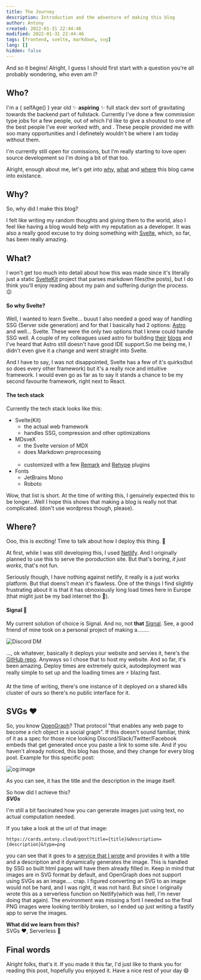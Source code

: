 ```yaml
---
title: The Journey
description: Introduction and the adventure of making this blog
author: Antony
created: 2022-01-31 22:44:46
modified: 2022-01-31 22:44:46
tags: [frontend, svelte, markdown, svg]
lang: []
hidden: false
---
```


<script>
    import Profile from "$lib/components/Profile.svelte"

    // difference in years but also accounts for leap years
    const selfAge = () => {
        const birth = new Date("2004-10-22");
        const now = new Date();
        const primitiveYears = now.getFullYear() - birth.getFullYear();
        now.setDate(now.getDate() - Math.floor(primitiveYears / 4));
        const y = (now.getTime() - birth.getTime()) / 1000 / 60 / 60 / 24 / 365;
        return Math.floor(y);
    }
</script>

And so it begins! Alright, I guess I should first start with a question you're all probably wondering, who even am I?

## Who?
I'm a <span>{ selfAge() }</span> year old :sparkles: **aspiring** :sparkles: full stack dev sort of gravitating towards the backend part of fullstack.
Currently I've done a few commission type jobs for a few people, out of which I'd like to give a shoutout to one of the best people I've ever worked with, <Profile name="lego" /> and <Profile name="isaac" />. These people provided me with soo many opportunities and I definetely wouldn't be where I am today without them.

I'm currently still open for comissions, but I'm really starting to love open source development so I'm doing a bit of that too.

Alright, enough about me, let's get into [why](#why), [what](#what) and [where](#where) this blog came into existance.

## Why?
So, why did I make this blog?

I felt like writing my random thoughts and giving them to the world,
also I feel like having a blog would help with my reputation as a developer.
It was also a really good excuse to try doing something with [Svelte](https://svelte.dev/), which, so far, has been really amazing.

## What?
I won't get too much into detail about how this was made since it's literally just a static [SvelteKit](https://kit.svelte.dev) project that parses markdown files(the posts), but I do think you'll enjoy reading about my pain and suffering durign the process. :wink:

#### So why Svelte?
Well, I wanted to learn Svelte... buuut I also needed a good way of handling SSG (Server side generation) and for that I basically had 2 options: [Astro](https://astro.build/) and well... Svelte.
These were the only two options that I knew could handle SSG well.
A couple of my colleagues used astro for building [their](https://luc.computer) [blogs](https://helgesson.dev/p) and I've heard that Astro still doesn't have good IDE support.So me being me, I didn't even give it a change and went straight into Svelte.

And I have to say, I was not disappointed, Svelte has a few of it's quirks(but so does every other framework) but it's a really nice and intuitive framework.
I would even go as far as to say it stands a chance to be my second favourite framework, right next to React.

#### The tech stack
Currently the tech stack looks like this:
- Svelte(Kit)
    - the actual web framework
    - handles SSG, compression and other optimizations
- MDsveX
    - the Svelte version of MDX
    - does Markdown preprocessing <span style="opacity: 0;">; also, has really sometimes poor fu*king typescript support</span>
    - customized with a few [Remark](https://github.com/remarkjs/remark) and [Rehype](https://github.com/rehypejs/rehype) plugins
- Fonts
    - JetBrains Mono
    - Roboto

Wow, that list is short. At the time of writing this, I genuinely expected this to be longer...Well I hope this shows that making a blog is really not that complicated. (don't use wordpress though, please).

## Where?
Ooo, this is exciting! Time to talk about how I deploy this thing. :truck:

At first, while I was still developing this, I used [Netlify](https://netlify.com). And I originally planned to use this to serve the poroduction site.
But that's boring, *it just works*, that's not fun.

Seriously though, I have nothing against netlify, it really is a just works platform.
But that doens't mean it's flawless. One of the things I find slightly frustrating about it is that it has obnoxiously long load times here in Europe (that might just be my bad internet tho :shrug:).

#### Signal :eyes:
My current solution of choice is Signal. And no, not **that** [Signal](https://signal.org).
See, a good friend of mine <Profile name="luc" /> took on a personal project of making a..\..\..\..

![Discord DM](https://media.antony.red/CjunME.png)

..., ok whatever, basically it deploys your website and servies it, here's the [GitHub repo](https://github.com/lvkdotsh/signal-edge/). Anyways so I chose that to host my website.
And so far, it's been amazing. Deploy times are extremely quick, autodeployment was really simple to set up and the loading times are ⚡ blazing fast.

At the time of writing, there's one instance of it deployed on a shared k8s cluster of ours so there's no public interface for it.

## SVGs :heart:

So, you know [OpenGraph](https://ogp.me/)? That protocol "that enables any web page to become a rich object in a social graph".
If this doesn't sound familiar, think of it as a spec for those nice looking Discord/Slack/Twitter/Facebook embeds that get generated once you paste a link to some site.
And if you haven't already noticed, this blog has those, and they change for every blog post. Example for this specific post: 

![og:image](https://cards.antony.cloud/post?title={title}&description={description}&type=png)

As you can see, it has the title and the description in the image itself.

So how did I achieve this?<br/>***SVGs***

I'm still a bit fascinated how you can generate images just using text, no actual computation needed.

If you take a look at the url of that image:
```
https://cards.antony.cloud/post?title={title}&description={description}&type=png
```
you can see that it goes to a [service that I wrote](https://github.com/Antony1060/svg-gen) and provides it with a title and a description and it dynamically generates the image.
This is handled by SSG so built html pages will have them already filled in.
Keep in mind that images are in SVG format by default, and OpenGraph does not support using SVGs as an image.... crap.
I figured converting an SVG to an image would not be hard, and I was right, it was not hard. But since I originally wrote this as a serverless function on Netlify(which was hell, I'm never doing that again).
The environment was missing a font I needed so the final PNG images were looking terribly broken, so I ended up just writing a fastify app to serve the images.

**What did we learn from this?** <br/>
SVGs :heart:, Serverless :poop:

## Final words
Alright folks, that's it. If you made it this far, I'd just like to thank you for reading this post, hopefully you enjoyed it. Have a nice rest of your day :smile: